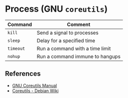 # Process (GNU `coreutils`)

| Command | Comment |
| --- | --- |
| `kill` | Send a signal to processes |
| `sleep` | Delay for a specified time |
| `timeout` | Run a command with a time limit |
| `nohup` | Run a command immune to hangups |

## References

- [GNU Coreutils Manual](https://www.gnu.org/software/coreutils/manual/html_node/index.html)
- [Coreutils - Debian Wiki](https://wiki.debian.org/coreutils)

